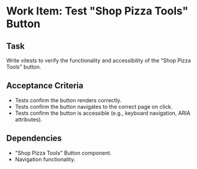 # Work Item: Test "Shop Pizza Tools" Button

## Task
Write vitests to verify the functionality and accessibility of the "Shop Pizza Tools" button.

## Acceptance Criteria
- Tests confirm the button renders correctly.
- Tests confirm the button navigates to the correct page on click.
- Tests confirm the button is accessible (e.g., keyboard navigation, ARIA attributes).

## Dependencies
- "Shop Pizza Tools" Button component.
- Navigation functionality.

